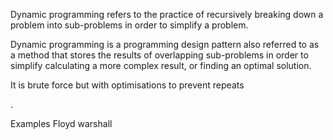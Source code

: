 Dynamic programming refers to the practice of recursively breaking down a problem into sub-problems in order to simplify a problem.

Dynamic programming is a programming design pattern also referred to as a method that stores the results of overlapping sub-problems in order to simplify calculating a more complex result, or finding an optimal solution. 

It is brute force but with optimisations to prevent repeats


. 

Examples
Floyd warshall
